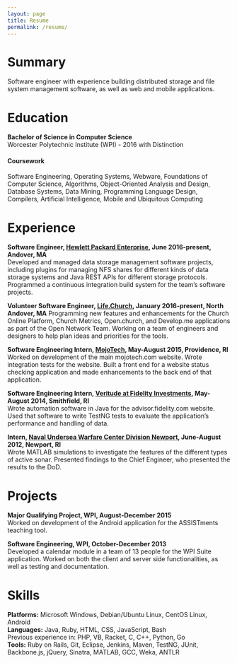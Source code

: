 ```yaml
---
layout: page
title: Resume
permalink: /resume/
---
```


# Summary

Software engineer with experience building distributed storage and file system management software, as well as web and mobile applications.

# Education

**Bachelor of Science in Computer Science**  
Worcester Polytechnic Institute (WPI) - 2016 with Distinction

#### Coursework

Software Engineering, Operating Systems, Webware, Foundations of Computer Science, Algorithms, Object-Oriented Analysis and Design, Database Systems, Data Mining, Programming Language Design, Compilers, Artificial Intelligence, Mobile and Ubiquitous Computing

# Experience

**Software Engineer, [Hewlett Packard Enterprise][hpe], June 2016-present, Andover, MA**  
Developed and managed data storage management software projects, including plugins for managing NFS shares for different kinds of data storage systems and Java REST APIs for different storage protocols. Programmed a continuous integration build system for the team’s software projects.

**Volunteer Software Engineer, [Life.Church][lifechurch], January 2016-present, North Andover, MA**
Programming new features and enhancements for the Church Online Platform, Church Metrics, Open.church, and Develop.me applications as part of the Open Network Team. Working on a team of engineers and designers to help plan ideas and priorities for the tools.

**Software Engineering Intern, [MojoTech][mojotech], May-August 2015, Providence, RI**  
Worked on development of the main mojotech.com website.  Wrote integration tests for the website.  Built a front end for a website status checking application and made enhancements to the back end of that application.

**Software Engineering Intern, [Veritude at Fidelity Investments][fidelity], May-August 2014, Smithfield, RI**  
Wrote automation software in Java for the advisor.fidelity.com website. Used that software to write TestNG tests to evaluate the application’s performance and handling of data.

**Intern, [Naval Undersea Warfare Center Division Newport][nuwc], June-August 2012, Newport, RI**  
Wrote MATLAB simulations to investigate the features of the different types of active sonar. Presented findings to the Chief Engineer, who presented the results to the DoD.

# Projects

**Major Qualifying Project, WPI, August-December 2015**  
Worked on development of the Android application for the ASSISTments teaching tool.

**Software Engineering, WPI, October-December 2013**  
Developed a calendar module in a team of 13 people for the WPI Suite application.  Worked on both the client and server side functionalities, as well as testing and documentation.

# Skills

**Platforms:** Microsoft Windows, Debian/Ubuntu Linux, CentOS Linux, Android  
**Languages:** Java, Ruby, HTML, CSS, JavaScript, Bash  
Previous experience in: PHP, VB, Racket, C, C++, Python, Go  
**Tools:** Ruby on Rails, Git, Eclipse, Jenkins, Maven, TestNG, JUnit, Backbone.js, jQuery, Sinatra, MATLAB, GCC, Weka, ANTLR  

[pdf]: .
[doc]: .
[html]: .

[hpe]: https://www.hpe.com
[mojotech]: https://www.mojotech.com
[fidelity]: https://www.fidelity.com
[nuwc]: http://www.navsea.navy.mil/Home/Warfare-Centers/NUWC-Newport/
[lifechurch]: https://www.life.church
[opennetwork]: https://open.life.church
[wpi]: https://www.wpi.edu
